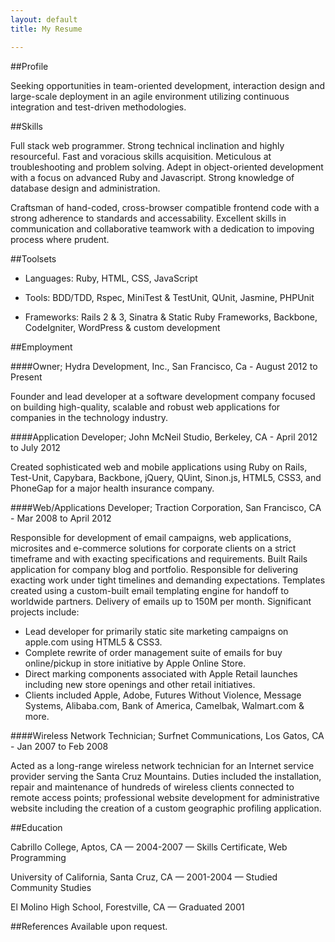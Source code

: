 ```yaml
---
layout: default
title: My Resume

---
```


##Profile

Seeking opportunities in team-oriented development, interaction design and large-scale deployment in an agile environment utilizing continuous integration and test-driven methodologies.

##Skills

Full stack web programmer. Strong technical inclination and highly resourceful. Fast and voracious skills acquisition. Meticulous at troubleshooting and problem solving. Adept in object-oriented development with a focus on advanced Ruby and Javascript. Strong knowledge of database design and administration.

Craftsman of hand-coded, cross-browser compatible frontend code with a strong adherence to standards and accessability. Excellent skills in communication and collaborative teamwork with a dedication to impoving process where prudent.

##Toolsets

- Languages: Ruby, HTML, CSS, JavaScript

- Tools: BDD/TDD, Rspec, MiniTest & TestUnit, QUnit, Jasmine, PHPUnit

- Frameworks: Rails 2 & 3, Sinatra & Static Ruby Frameworks, Backbone, CodeIgniter, WordPress & custom development

##Employment

####Owner; Hydra Development, Inc., San Francisco, Ca - August 2012 to Present

Founder and lead developer at a software development company focused on building high-quality, scalable and robust web applications for companies in the technology industry.

####Application Developer; John McNeil Studio, Berkeley, CA - April 2012 to July 2012

Created sophisticated web and mobile applications using Ruby on Rails, Test-Unit, Capybara, Backbone, jQuery, QUint, Sinon.js, HTML5, CSS3, and PhoneGap for a major health insurance company.

####Web/Applications Developer; Traction Corporation, San Francisco, CA - Mar 2008 to April 2012

Responsible for development of email campaigns, web applications, microsites and e-commerce solutions for corporate clients on a strict timeframe and with exacting specifications and requirements. Built Rails application for company blog and portfolio. Responsible for delivering exacting work under tight timelines and demanding expectations. Templates created using a custom-built email templating engine for handoff to worldwide partners. Delivery of emails up to 150M per month. Significant projects include: 

- Lead developer for primarily static site marketing campaigns on apple.com using HTML5 & CSS3.
- Complete rewrite of order management suite of emails for buy online/pickup in store initiative by Apple Online Store.
- Direct marking components associated with Apple Retail launches including new store openings and other retail initiatives.
- Clients included Apple, Adobe, Futures Without Violence, Message Systems, Alibaba.com, Bank of America, Camelbak, Walmart.com & more.

####Wireless Network Technician; Surfnet Communications, Los Gatos, CA - Jan 2007 to Feb 2008

Acted as a long-range wireless network technician for an Internet service provider serving the Santa Cruz Mountains.  Duties included the installation, repair and maintenance of hundreds of wireless clients connected to remote access points; professional website development for administrative website including the creation of a custom geographic profiling application.

##Education

Cabrillo College, Aptos, CA — 2004-2007  —  Skills Certificate, Web Programming

University of California, Santa Cruz, CA  —  2001-2004  —  Studied Community Studies

El Molino High School, Forestville, CA  —  Graduated 2001

##References
Available upon request.

